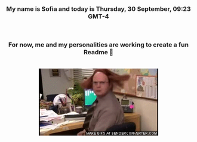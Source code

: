 


<div align="center">
<h3 >My name is Sofia and today is Thursday, 30 September, 09:23 GMT-4</h3><br>
<h3 >For now, me and my personalities are working to create a fun Readme 👋
</h3><br>
<img src='img/dwight.gif' alt='working...'/>
</div>
